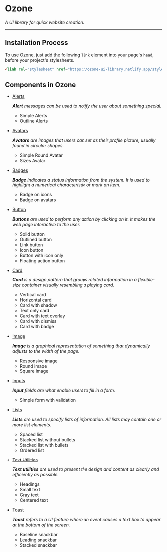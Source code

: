# Ozone #
_A UI library for quick website creation._

---

## Installation Process

To use Ozone, just add the following `link` element into your page's `head`, before your project's stylesheets.

```html
<link rel="stylesheet" href="https://ozone-ui-library.netlify.app/styles.css">
```

## Components in Ozone

- [Alerts](https://ozone-ui-library.netlify.app/components/alert/alert)

  _**Alert** messages can be used to notify the user about something special._

  - Simple Alerts
  - Outline Alerts

- [Avatars](https://ozone-ui-library.netlify.app/components/avatar/avatar)

  _**Avatars** are images that users can set as their profile picture, usually found in circular shapes._
  
  - Simple Round Avatar
  - Sizes Avatar

- [Badges](https://ozone-ui-library.netlify.app/components/badge/badge)

  _**Badge** indicates a status information from the system. It is used to highlight a numerical characteristic or mark an item._
  
  - Badge on icons
  - Badge on avatars

- [Button](https://ozone-ui-library.netlify.app/components/button/button)

  _**Buttons** are used to perform any action by clicking on it. It makes the web page interactive to the user._

  - Solid button
  - Outlined button
  - Link button
  - Icon button
  - Button with icon only
  - Floating action button

- [Card](https://ozone-ui-library.netlify.app/components/card/card)

  _**Card** is a design pattern that groups related information in a flexible-size container visually resembling a playing card._

  - Vertical card
  - Horizontal card
  - Card with shadow
  - Text only card
  - Card with text overlay
  - Card with dismiss
  - Card with badge

- [Image](https://ozone-ui-library.netlify.app/components/image/image)

  _**Image** is a graphical representation of something that dynamically adjusts to the width of the page._

  - Responsive image
  - Round image
  - Square image

- [Inputs](https://ozone-ui-library.netlify.app/components/input/input)

  _**Input** fields are what enable users to fill in a form._

  - Simple form with validation
  
- [Lists](https://ozone-ui-library.netlify.app/components/lists/list)

  _**Lists** are used to specify lists of information. All lists may contain one or more list elements._

  - Spaced list
  - Stacked list without bullets
  - Stacked list with bullets
  - Ordered list

- [Text Utilities](https://ozone-ui-library.netlify.app/components/text%20utilities/text-utility)

  _**Text utilities** are used to present the design and content as clearly and efficiently as possible._

  - Headings
  - Small text
  - Gray text
  - Centered text

- [Toast](https://ozone-ui-library.netlify.app/components/snackbar/snack)

  _**Toast** refers to a UI feature where an event causes a text box to appear at the bottom of the screen._

  - Baseline snackbar
  - Leading snackbar
  - Stacked snackbar
